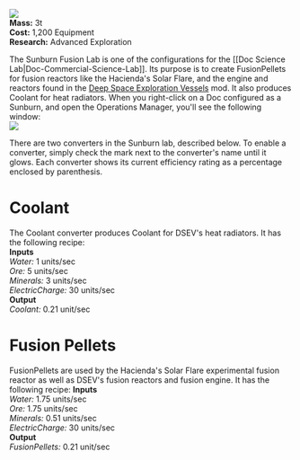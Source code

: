 ![](https://github.com/Angel-125/Pathfinder/wiki/Sunburn.jpg)  
**Mass:** 3t  
**Cost:** 1,200 Equipment  
**Research:** Advanced Exploration

The Sunburn Fusion Lab is one of the configurations for the [[Doc Science Lab|Doc-Commercial-Science-Lab]]. Its purpose is to create FusionPellets for fusion reactors like the Hacienda's Solar Flare, and the engine and reactors found in the [Deep Space Exploration Vessels](http://forum.kerbalspaceprogram.com/threads/135717-1-0-4-Deep-Space-Exploration-Vessels-1-0-Build-NASA-Inspired-Ships-In-KSP?p=2225231#post2225231) mod. It also produces Coolant for heat radiators. When you right-click on a Doc configured as a Sunburn, and open the Operations Manager, you'll see the following window:  
![](https://github.com/Angel-125/Pathfinder/wiki/SunburnOpsView.jpg)

There are two converters in the Sunburn lab, described below. To enable a converter, simply check the mark next to the converter's name until it glows. Each converter shows its current efficiency rating as a percentage enclosed by parenthesis.

# Coolant  
The Coolant converter produces Coolant for DSEV's heat radiators. It has the following recipe:  
**Inputs**  
_Water:_ 1 units/sec  
_Ore:_ 5 units/sec  
_Minerals:_ 3 units/sec  
_ElectricCharge:_ 30 units/sec  
**Output**  
_Coolant:_ 0.21 unit/sec

# Fusion Pellets  
FusionPellets are used by the Hacienda's Solar Flare experimental fusion reactor as well as DSEV's fusion reactors and fusion engine. It has the following recipe: 
**Inputs**  
_Water:_ 1.75 units/sec  
_Ore:_ 1.75 units/sec  
_Minerals:_ 0.51 units/sec  
_ElectricCharge:_ 30 units/sec  
**Output**  
_FusionPellets:_ 0.21 unit/sec
